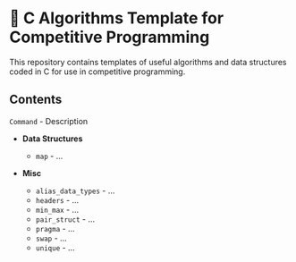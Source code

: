 # :pushpin: C Algorithms Template for Competitive Programming

This repository contains templates of useful algorithms and data structures coded in C for use in competitive programming.

## Contents

`Command` - Description

* **Data Structures**
    * `map` - ...

* **Misc**
    * `alias_data_types` - ...
    * `headers` - ...
    * `min_max` - ...
    * `pair_struct` - ...
    * `pragma` - ...
    * `swap` - ...
    * `unique` - ...